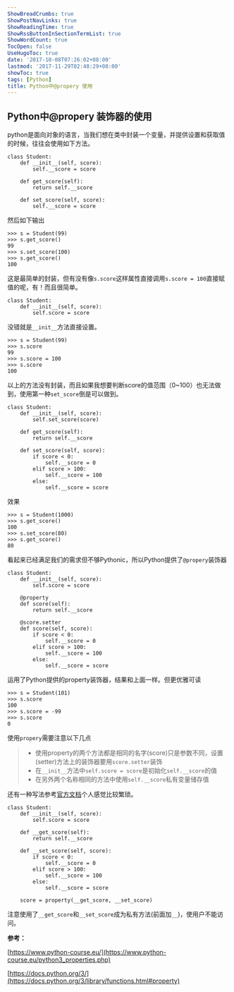 ```yaml
---
ShowBreadCrumbs: true
ShowPostNavLinks: true
ShowReadingTime: true
ShowRssButtonInSectionTermList: true
ShowWordCount: true
TocOpen: false
UseHugoToc: true
date: '2017-10-08T07:26:02+08:00'
lastmod: '2017-11-29T02:48:29+08:00'
showToc: true
tags: [Python]
title: Python中@propery 使用
---
```


##  Python中@propery 装饰器的使用

python是面向对象的语言，当我们想在类中封装一个变量，并提供设置和获取值的时候，往往会使用如下方法。

    class Student:
        def __init__(self, score):
    	    self.__score = score

        def get_score(self):
    	    return self.__score

        def set_score(self, score):
    	    self.__score = score

然后如下输出

    >>> s = Student(99)
    >>> s.get_score()
    99
    >>> s.set_score(100)
    >>> s.get_score()
    100

这是最简单的封装，但有没有像`s.score`这样属性直接调用`s.score = 100`直接赋值的呢，有！而且很简单。

    class Student:
    	def __init__(self, score):
    		self.score = score

没错就是`__init__`方法直接设置。

    >>> s = Student(99)
    >>> s.score
    99
    >>> s.score = 100
    >>> s.score
    100

以上的方法没有封装，而且如果我想要判断score的值范围（0~100）也无法做到，使用第一种`set_score`倒是可以做到。

    class Student:
    	def __init__(self, score):
    		self.set_score(score)

    	def get_score(self):
    		return self.__score

    	def set_score(self, score):
    		if score < 0:
    			self.__score = 0
    		elif score > 100:
    			self.__score = 100
    		else:
    			self.__score = score

效果

    >>> s = Student(1000)
    >>> s.get_score()
    100
    >>> s.set_score(80)
    >>> s.get_score()
    80

看起来已经满足我们的需求但不够Pythonic，所以Python提供了`@propery`装饰器

    class Student:
    	def __init__(self, score):
    		self.score = score

    	@property
    	def score(self):
    		return self.__score

    	@score.setter
    	def score(self, score):
    		if score < 0:
    			self.__score = 0
    		elif score > 100:
    			self.__score = 100
    		else:
    			self.__score = score

运用了Python提供的property装饰器，结果和上面一样。但更优雅可读

    >>> s = Student(101)
    >>> s.score
    100
    >>> s.score = -99
    >>> s.score
    0


使用`propery`需要注意以下几点
> * 使用property的两个方法都是相同的名字(score)只是参数不同，设置(setter)方法上的装饰器要用`score.setter`装饰
> * 在`__init__`方法中`self.score = score`是初始化`self.__score`的值
> * 在另外两个名称相同的方法中使用`self.__score`私有变量储存值

还有一种写法参考[官方文档](https://docs.python.org/3/library/functions.html#property)个人感觉比较繁琐。

    class Student:
    	def __init__(self, score):
    		self.score = score

    	def __get_score(self):
    		return self.__score

    	def __set_score(self, score):
    		if score < 0:
    			self.__score = 0
    		elif score > 100:
    			self.__score = 100
    		else:
    			self.__score = score

    	score = property(__get_score, __set_score)

注意使用了`__get_score`和`__set_score`成为私有方法(前面加`__`)，使用户不能访问。

**参考：**

[https://www.python-course.eu/](https://www.python-course.eu/python3_properties.php)

[https://docs.python.org/3/](https://docs.python.org/3/library/functions.html#property)

